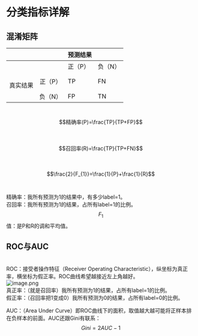 # 分类指标详解


## 混淆矩阵

|  |  | 预测结果 |  |
| :---: | :---: | --- | --- |
|  |  | 正（P） | 负（N） |
| <br />真实结果 | 正（P） | TP | FN |
|  | 负（N） | FP | TN |


<br />$$精确率(P)=\frac{TP}{TP+FP}$$<br />
<br />$$召回率(R)=\frac{TP}{TP+FN}$$<br />
<br />$$\frac{2}{F_{1}}=\frac{1}{P}+\frac{1}{R}$$<br />
<br />精确率：我所有预测为1的结果中，有多少label=1。<br />召回率：我所有预测为1的结果，占所有label=1的比例。<br />$$F_{1}$$值：是P和R的调和平均值。



## ROC与AUC

<br />ROC：接受者操作特征（Receiver Operating Characteristic），纵坐标为真正率，横坐标为假正率。ROC曲线希望越接近左上角越好。<br />![image.png](https://cdn.nlark.com/yuque/0/2020/png/1173836/1599634950366-efc315a8-5a96-4496-83cc-5a0f2528e482.png#align=left&display=inline&height=559&margin=%5Bobject%20Object%5D&name=image.png&originHeight=1118&originWidth=906&size=254794&status=done&style=none&width=453)
<br />真正率：（就是召回率）我所有预测为1的结果，占所有label=1的比例。
<br />假正率：（召回率把1变成0）我所有预测为0的结果，占所有label=0的比例。

AUC：（Area Under Curve）即ROC曲线下的面积，取值越大越可能将正样本排在负样本的前面。AUC还跟Gini有联系：$$Gini=2AUC-1$$
